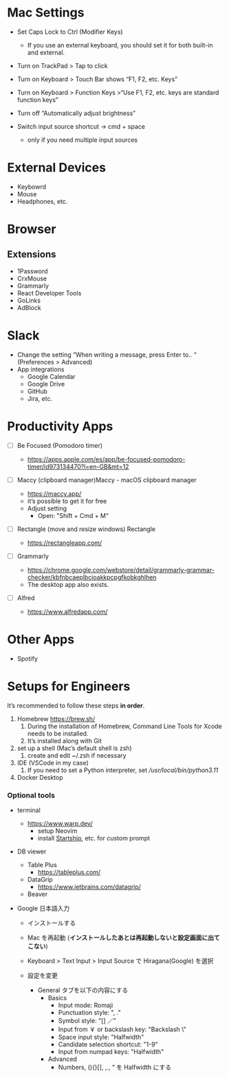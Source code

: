 # Mac Settings

- Set Caps Lock to Ctrl (Modifier Keys)
  - If you use an external keyboard, you should set it for both built-in and external.
- Turn on TrackPad > Tap to click
- Turn on Keyboard > Touch Bar shows “F1, F2, etc. Keys”
- Turn on Keyboard > Function Keys >“Use F1, F2, etc. keys are standard function keys”
- Turn off “Automatically adjust brightness”

- Switch input source shortcut → cmd + space
  - only if you need multiple input sources
 
# External Devices
- Keybowrd
- Mouse
- Headphones, etc.

# Browser
## Extensions
- 1Password
- CrxMouse
- Grammarly
- React Developer Tools
- GoLinks
- AdBlock

# Slack
- Change the setting “When writing a message, press Enter to.. “ (Preferences > Advanced)
- App integrations
  - Google Calendar
  - Google Drive
  - GitHub
  - Jira, etc.

# Productivity Apps
- [ ] Be Focused (Pomodoro timer)
  - https://apps.apple.com/es/app/be-focused-pomodoro-timer/id973134470?l=en-GB&mt=12
- [ ] Maccy (clipboard manager)Maccy - macOS clipboard manager
  - https://maccy.app/
  - it’s possible to get it for free
  - Adjust setting
    - Open: "Shift + Cmd + M"

- [ ] Rectangle (move and resize windows) Rectangle
  - https://rectangleapp.com/

- [ ] Grammarly
  - https://chrome.google.com/webstore/detail/grammarly-grammar-checker/kbfnbcaeplbcioakkpcpgfkobkghlhen
  - The desktop app also exists.

- [ ] Alfred
  - https://www.alfredapp.com/

# Other Apps
- Spotify

# Setups for Engineers
It’s recommended to follow these steps **in order**.

1. Homebrew https://brew.sh/
   1. During the installation of Homebrew, Command Line Tools for Xcode needs to be installed.
   2. It’s installed along with Git
2. set up a shell (Mac’s default shell is zsh)
   1. create and edit ~/.zsh if necessary
3. IDE (VSCode in my case)
   1. If you need to set a Python interpreter, set */usr/local/bin/python3.11*
4. Docker Desktop

### Optional tools

- terminal
  - https://www.warp.dev/
    - setup Neovim
    - install [Startship](https://starship.rs/), etc. for custom prompt
- DB viewer
  - Table Plus
    - https://tableplus.com/
  - DataGrip
    - https://www.jetbrains.com/datagrip/
  - Beaver



- Google 日本語入力

  - インストールする

  - Mac を再起動 (**インストールしたあとは再起動しないと設定画面に出てこない**)

  - Keyboard > Text Input > Input Source で Hiragana(Google) を選択

  - 設定を変更
    - General タブを以下の内容にする
      - Basics
        - Input mode: Romaji
        - Punctuation style: ", ."
        - Symbol style: "[] ／"
        - Input from ￥ or backslash key: "Backslash \\"
        - Space  input style: "Halfwidth"
        - Candidate selection shortcut: "1-9"
        - Input from numpad keys: "Halfwidth"
      - Advanced
        - Numbers, (){}[], ,., “ を Halfwidth にする
